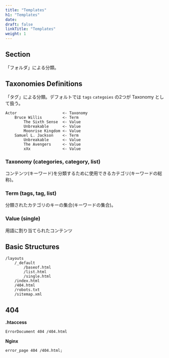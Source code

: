```yaml
---
title: "Templates"
h1: "Templates"
date: 
draft: false
linkTitle: "Templates"
weight: 1
---
```


## Section
「フォルダ」による分類。  

## Taxonomies Definitions
「タグ」による分類。デフォルトでは `tags` `categoies` の2つが Taxonomy として扱う。

```plain
Actor                    <- Taxonomy
    Bruce Willis         <- Term
        The Sixth Sense  <- Value
        Unbreakable      <- Value
        Moonrise Kingdom <- Value
    Samuel L. Jackson    <- Term
        Unbreakable      <- Value
        The Avengers     <- Value
        xXx              <- Value
```

### Taxonomy (categories, category, list)
コンテンツ(キーワード)を分類するために使用できるカテゴリ(キーワードの総称)。

### Term (tags, tag, list)
分類されたカテゴリのキーの集合(キーワードの集合)。

### Value (single)
用語に割り当てられたコンテンツ


## Basic Structures
```plain
/layouts
    /_default
        /baseof.html
        /list.html
        /single.html
    /index.html
    /404.html
    /robots.txt
    /sitemap.xml
```

## 404
**.htaccess**  
```plain
ErrorDocument 404 /404.html
```

**Nginx**
```plain
error_page 404 /404.html;
```
